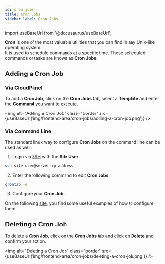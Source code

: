 ```yaml
---
id: cron-jobs
title: Cron Jobs
sidebar_label: Cron Jobs
---
```


import useBaseUrl from '@docusaurus/useBaseUrl';

**Cron** is one of the most valuable utilities that you can find in any Unix-like operating system.  <br />
It is used to schedule commands at a specific time. These scheduled commands or tasks are known as **Cron Jobs**.

## Adding a Cron Job

### Via CloudPanel

To add a **Cron Job**, click on the **Cron Jobs** tab, select a **Template** and enter the **Command** you want to execute.

<img alt="Adding a Cron Job" class="border" src={useBaseUrl('img/frontend-area/cron-jobs/adding-a-cron-job.png')} />

### Via Command Line

The standard linux way to configure **Cron Jobs** on the command line can be used as well.

1. Login via [SSH](ssh-ftp#ssh-login) with the **Site User**.

```bash
ssh site-user@server-ip-address
```

2. Enter the following command to edit **Cron Jobs**:

```bash
crontab -e
```

3. Configure your **Cron Job**.

On the following [site](https://tecadmin.net/crontab-in-linux-with-20-examples-of-cron-schedule/), you find some useful
examples of how to configure them.

## Deleting a Cron Job

To delete a **Cron Job**, click on the **Cron Jobs** tab and click on **Delete** and confirm your action.

<img alt="Deleting a Cron Job" class="border" src={useBaseUrl('img/frontend-area/cron-jobs/deleting-a-cron-job.png')} />